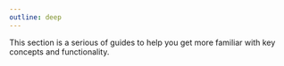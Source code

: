 ```yaml
---
outline: deep
---
```


This section is a serious of guides to help you get more familiar with key concepts and functionality.
